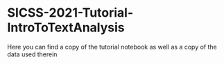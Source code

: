 # SICSS-2021-Tutorial-IntroToTextAnalysis
Here you can find a copy of the tutorial notebook as well as a copy of the data used therein
